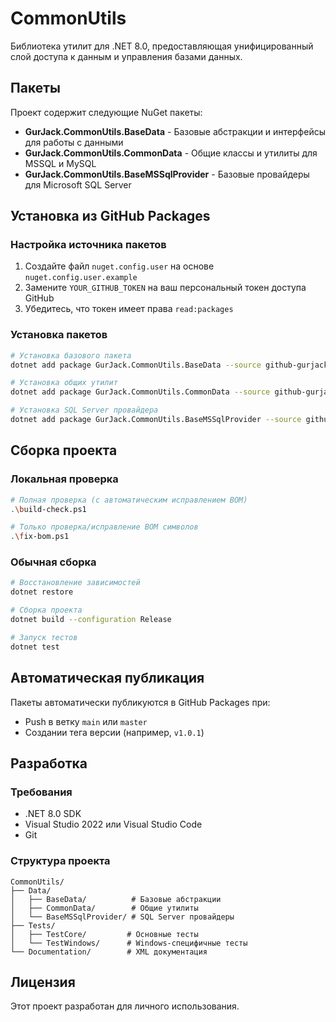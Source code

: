 # CommonUtils

Библиотека утилит для .NET 8.0, предоставляющая унифицированный слой доступа к данным и управления базами данных.

## Пакеты

Проект содержит следующие NuGet пакеты:

- **GurJack.CommonUtils.BaseData** - Базовые абстракции и интерфейсы для работы с данными
- **GurJack.CommonUtils.CommonData** - Общие классы и утилиты для MSSQL и MySQL
- **GurJack.CommonUtils.BaseMSSqlProvider** - Базовые провайдеры для Microsoft SQL Server

## Установка из GitHub Packages

### Настройка источника пакетов

1. Создайте файл `nuget.config.user` на основе `nuget.config.user.example`
2. Замените `YOUR_GITHUB_TOKEN` на ваш персональный токен доступа GitHub
3. Убедитесь, что токен имеет права `read:packages`

### Установка пакетов

```bash
# Установка базового пакета
dotnet add package GurJack.CommonUtils.BaseData --source github-gurjack

# Установка общих утилит
dotnet add package GurJack.CommonUtils.CommonData --source github-gurjack

# Установка SQL Server провайдера
dotnet add package GurJack.CommonUtils.BaseMSSqlProvider --source github-gurjack
```

## Сборка проекта

### Локальная проверка
```bash
# Полная проверка (с автоматическим исправлением BOM)
.\build-check.ps1

# Только проверка/исправление BOM символов
.\fix-bom.ps1
```

### Обычная сборка
```bash
# Восстановление зависимостей
dotnet restore

# Сборка проекта
dotnet build --configuration Release

# Запуск тестов
dotnet test
```

## Автоматическая публикация

Пакеты автоматически публикуются в GitHub Packages при:
- Push в ветку `main` или `master`
- Создании тега версии (например, `v1.0.1`)

## Разработка

### Требования

- .NET 8.0 SDK
- Visual Studio 2022 или Visual Studio Code
- Git

### Структура проекта

```
CommonUtils/
├── Data/
│   ├── BaseData/          # Базовые абстракции
│   ├── CommonData/        # Общие утилиты
│   └── BaseMSSqlProvider/ # SQL Server провайдеры
├── Tests/
│   ├── TestCore/         # Основные тесты
│   └── TestWindows/      # Windows-специфичные тесты
└── Documentation/        # XML документация
```

## Лицензия

Этот проект разработан для личного использования.
